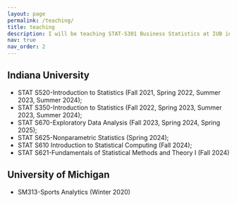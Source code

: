 ```yaml
---
layout: page
permalink: /teaching/
title: teaching
description: I will be teaching STAT-S301 Business Statistics at IUB in SP2026. Below are the course list that I have been TA-ed.
nav: true
nav_order: 2
---
```


## Indiana University

- STAT S520-Introduction to Statistics (Fall 2021, Spring 2022, Summer 2023, Summer 2024); 
- STAT S350-Introduction to Statistics (Fall 2022, Spring 2023, Summer 2023, Summer 2024); 
- STAT S670-Exploratory Data Analysis (Fall 2023, Spring 2024, Spring 2025); 
- STAT S625-Nonparametric Statistics (Spring 2024); 
- STAT S610 Introduction to Statistical Computing (Fall 2024); 
- STAT S621-Fundamentals of Statistical Methods and Theory I (Fall 2024)

## University of Michigan

- SM313-Sports Analytics (Winter 2020)

